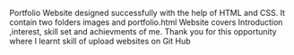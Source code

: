 Portfolio Website designed successfully with the help of HTML and CSS.
It contain two folders images and portfolio.html
Website covers Introduction ,interest, skill set and achievments of me.
Thank you for this opportunity where I learnt skill of upload websites on Git Hub
